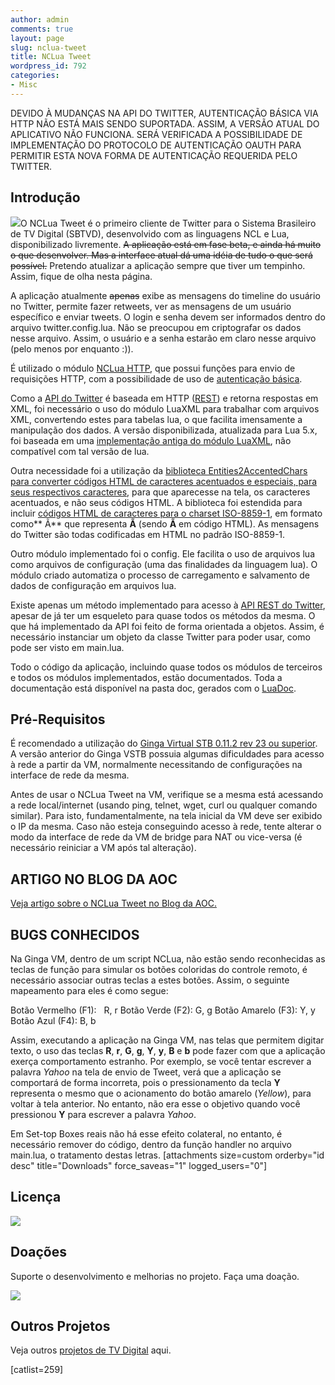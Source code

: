 ```yaml
---
author: admin
comments: true
layout: page
slug: nclua-tweet
title: NCLua Tweet
wordpress_id: 792
categories:
- Misc
---
```


DEVIDO À MUDANÇAS NA API DO TWITTER, AUTENTICAÇÃO BÁSICA VIA HTTP NÃO ESTÁ MAIS SENDO SUPORTADA. ASSIM, A VERSÃO ATUAL DO APLICATIVO NÃO FUNCIONA. SERÁ VERIFICADA A POSSIBILIDADE DE IMPLEMENTAÇÃO DO PROTOCOLO DE AUTENTICAÇÃO OAUTH PARA PERMITIR ESTA NOVA FORMA DE AUTENTICAÇÃO REQUERIDA PELO TWITTER.


## Introdução


[![](http://manoelcampos.com/wp-content/uploads/2010/02/nclua-tweet.png)](http://manoelcampos.com/wp-content/uploads/2010/02/nclua-tweet.png)O NCLua Tweet é o primeiro cliente de Twitter para o Sistema Brasileiro de TV Digital (SBTVD), desenvolvido com as linguagens NCL e Lua, disponibilizado livremente. <del>A aplicação está em fase beta, e ainda há muito o que desenvolver. Mas a interface atual dá uma idéia de tudo o que será possível.</del> Pretendo atualizar a aplicação sempre que tiver um tempinho. Assim, fique de olha nesta página.

A aplicação atualmente <del>apenas</del> exibe as mensagens do timeline do usuário no Twitter, permite fazer retweets, ver as mensagens de um usuário específico e enviar tweets. O login e senha devem ser informados dentro do arquivo twitter.config.lua. Não se preocupou em criptografar os dados nesse arquivo. Assim, o usuário e a senha estarão em claro nesse arquivo (pelo menos por enquanto :)).



É utilizado o módulo [NCLua HTTP](http://ncluahttp.manoelcampos.com), que possui funções para envio de requisições HTTP, com a possibilidade de uso de [autenticação básica](http://en.wikipedia.org/wiki/Basic_access_authentication).

Como a [API do Twitter](http://apiwiki.twitter.com/) é baseada em HTTP ([REST](http://en.wikipedia.org/wiki/REST)) e retorna respostas em XML, foi necessário o uso do módulo LuaXML para trabalhar com arquivos XML, convertendo estes para tabelas lua, o que facilita imensamente a manipulação dos dados. A versão disponibilizada, atualizada para Lua 5.x, foi baseada em uma [implementação antiga do módulo LuaXML](http://lua-users.org/wiki/LuaXml), não compatível com tal versão de lua.

Outra necessidade foi a utilização da [biblioteca Entities2AccentedChars para converter códigos HTML de caracteres acentuados e especiais, para seus respectivos caracteres](http://lua-users.org/wiki/PhilippeLhoste), para que aparecesse na tela, os caracteres acentuados, e não seus códigos HTML. A biblioteca foi estendida para incluir [códigos HTML de caracteres para o charset ISO-8859-1](http://htmlguide.drgrog.com/alpha/isocodes.html), em formato como** &#195;** que representa **Ã** (sendo **&Atilde;** em código HTML). As mensagens do Twitter são todas codificadas em HTML no padrão ISO-8859-1.

Outro módulo implementado foi o config. Ele facilita o uso de arquivos lua como arquivos de configuração (uma das finalidades da linguagem lua). O módulo criado automatiza o processo de carregamento e salvamento de dados de configuração em arquivos lua.

Existe apenas um método implementado para acesso à [API REST do Twitter](http://apiwiki.twitter.com/), apesar de já ter um esqueleto para quase todos os métodos da mesma. O que há implementado da API foi feito de forma orientada a objetos. Assim, é necessário instanciar um objeto da classe Twitter para poder usar, como pode ser visto em main.lua.

Todo o código da aplicação, incluindo quase todos os módulos de terceiros e todos os módulos implementados, estão documentados. Toda a documentação está disponível na pasta doc, gerados com o [LuaDoc](http://luadoc.luaforge.net/).


## Pré-Requisitos


É recomendado a utilização do [Ginga Virtual STB 0.11.2 rev 23 ou superior](http://www.softwarepublico.gov.br/ver-comunidade?community_id=1101545). A versão anterior do Ginga VSTB possuia algumas dificuldades para acesso à rede a partir da VM, normalmente necessitando de configurações na interface de rede da mesma.

Antes de usar o NCLua Tweet na VM, verifique se a mesma está acessando a rede local/internet (usando ping, telnet, wget, curl ou qualquer comando similar). Para isto, fundamentalmente, na tela inicial da VM deve ser exibido o IP da mesma. Caso não esteja conseguindo acesso à rede, tente alterar o modo da interface de rede da VM de bridge para NAT ou vice-versa (é necessário reiniciar a VM após tal alteração).


## ARTIGO NO BLOG DA AOC


[Veja artigo sobre o NCLua Tweet no Blog da AOC.](http://www.ofuturoedigital.com.br/blog/2010/02/cliente-de-twitter-para-tv-digita-nclua-tweet/)


## BUGS CONHECIDOS


Na Ginga VM, dentro de um script NCLua, não estão sendo reconhecidas as teclas de função para simular os botões coloridas do controle remoto, é necessário associar outras teclas a estes botões. Assim, o seguinte mapeamento para eles é como segue:

Botão Vermelho (F1):   R, r
Botão Verde (F2): G, g
Botão Amarelo (F3): Y, y
Botão Azul (F4): B, b

Assim, executando a aplicação na Ginga VM, nas telas que permitem digitar texto, o uso das teclas **R**, **r**, **G**, **g**, **Y**, **y**, **B** e **b** pode fazer com que a aplicação exerça comportamento estranho. Por exemplo, se você tentar escrever a palavra _Yahoo_ na tela de envio de Tweet, verá que a aplicação se comportará de forma incorreta, pois o pressionamento da tecla **Y** representa o mesmo que o acionamento do botão amarelo (_Yellow_), para voltar à tela anterior. No entanto, não era esse o objetivo quando você pressionou **Y** para escrever a palavra _Yahoo_.

Em Set-top Boxes reais não há esse efeito colateral, no entanto, é necessário remover do código, dentro da função handler no arquivo main.lua, o tratamento destas letras.
[attachments size=custom orderby="id desc" title="Downloads" force_saveas="1" logged_users="0"]


## Licença


[ ](http://creativecommons.org/licenses/by-nc-sa/2.5/br/)

[![](/files/by-nc-sa.png)](http://creativecommons.org/licenses/by-nc-sa/2.5/br/)


## Doações


Suporte o desenvolvimento e melhorias no projeto. Faça uma doação.

![](https://www.paypal.com/pt_BR/i/scr/pixel.gif)



## Outros Projetos


Veja outros [projetos de TV Digital](http://manoelcampos.com/tvd/) aqui.

[catlist=259]
